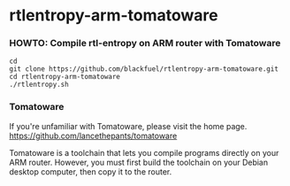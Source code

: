 # rtlentropy-arm-tomatoware

### HOWTO: Compile rtl-entropy on ARM router with Tomatoware
```
cd
git clone https://github.com/blackfuel/rtlentropy-arm-tomatoware.git
cd rtlentropy-arm-tomatoware
./rtlentropy.sh
```

### Tomatoware
If you're unfamiliar with Tomatoware, please visit the home page.  
https://github.com/lancethepants/tomatoware

Tomatoware is a toolchain that lets you compile programs directly on your ARM router.  However, you must first build the toolchain on your Debian desktop computer, then copy it to the router.

